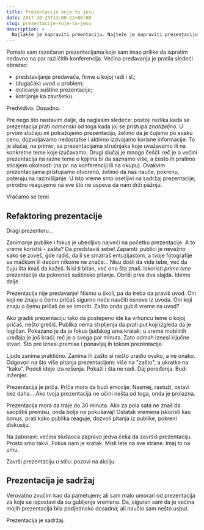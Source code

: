 ```yaml
---
title: Prezentacije koje to jesu
date: 2017-10-25T13:00:22+00:00
slug: prezentacije-koje-to-jesu
description: >
  Najlakše je napraviti preentaciju. Najteže je napraviti prezentaciju koja će biti zapamćena.
---
```


Pomalo sam razočaran prezentacijama koje sam imao prilike da ispratim nedavno na par različitih konferencija. Većina predavanja je pratila sledeći obrazac:

  + predstavljanje predavača, firme u kojoj radi i sl.;
  + (dugačak) uvod u problem;
  + doticanje suštine prezentacije;
  + kotrljanje ka završetku.

Predvidivo. Dosadno.

Pre nego što nastavim dalje, da naglasim sledeće: postoji razlika kada se prezentacija prati _namenski_ od toga kada joj se pristupa _znatiželjno_. U prvom slučaju mi potražujemo prezentaciju, želimo da je čujemo po svaku cenu, dozvoljavamo nedostatke i aktivno izdvajamo korisne informacije. To je slučaj, na primer, sa prezentacijama stručnjaka koje uvažavamo ili na konkretne teme koje izučavamo. Drugi slučaj je mnogo češći: reč je o većini prezentacija na razne teme o kojima bi da saznamo više, a često ih pratimo sticajem okolnosti (na pr. na konferenciji ili na okupu). Ovakvim prezentacijama pristupamo otvoreno, želimo da nas nauče, pokrenu, poteraju na razmišljanje. U isto vreme smo osetljivi na sadržaj prezentacije; prirodno reagujemo na sve što ne uspeva da nam drži pažnju.

Vraćamo se temi.

## Refaktoring prezentacije

Dragi prezenteru...

Zanimanje publike i fokus je ubedljivo najveći na početku prezentacije. A to vreme koristiš - zašta? Da predstaviš sebe! Zapamti: publici je nevažno kako se zoveš, gde radiš, da li se smatraš entuzijastom, a tvoje fotografije sa mačkom ili decom nikome ne znače... Nisu došli da vide tebe, već da čuju šta imaš da kažeš. Nisi ti bitan, već ono šta znaš. Iskoristi _prime time_ prezentacije da pokreneš suštinsko pitanje. Obriši prva dva slajda. Idemo dalje.

Prezentacija nije predavanje! Nismo u školi, pa da treba da praviš uvod. Oni koji ne znaju o čemu pričaš sigurno neće naučiti osnove iz uvoda. Oni koji znaju o čemu pričaš će se smoriti. Zašto onda gubiš vreme na uvod?

Ako gradiš prezentaciju tako da postepeno ide ka vrhuncu teme o kojoj pričaš, nešto grešiš. Publika nema strpljenja da prati put koji izgleda da je logičan. Pokazano je da je fokus ljudskog uma kratak; u vreme mobilnih uređaja je još kraći; reč je o svega par minuta. Zato odmah iznesi ključne stvari. Što pre iznesi premise i ponavljaj ih tokom prezentacije.

Ljude zanima praktično. Zanima ih zašto si nešto uradio ovako, a ne onako. Odgovori na što više pitanja prezentacijom: više na "zašto", a ukratko na "kako". Podeli ideje iza rešenja. Pokaži i šta ne radi. Daj poređenja. Budi inženjer.

Prezentacija je priča. Priča mora da budi emocije. Nasmej, rastuži, ostavi bez daha... Ako tvoja prezentacija ne učini nešta od toga, onda je prolazna.

Prezentacija mora da traje do 30 minuta. Ako za pola sata ne znaš da saopštiš premisu, onda bolje ne pokušavaj! Ostatak vremena iskoristi kao bonus, prati kako publika reaguje, dozvoli pitanja iz publike, pokreni diskusiju.

Na zaboravi: većina slušaoca zapravo jedva čeka da završiš prezentaciju. Prosto smo takvi. Fokus nam je kratak. Misli lete na sve strane. Imaj to na umu.

Završi prezentaciju u stilu: pozovi na akciju.

## Prezentacija je sadržaj

Verovatno zvučim kao da pametujem; ali sam malo umoran od prezentacija za koje se ispostavi da su gubljenje vremena. Da, siguran sam da je većina mojih prezentacija bila podjednako dosadna; ali naučio sam nešto usput.

Prezentacija je sadržaj.
